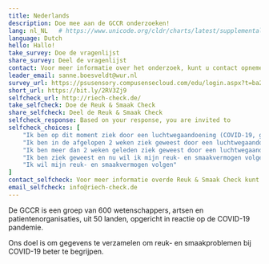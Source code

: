 ```yaml
---
title: Nederlands
description: Doe mee aan de GCCR onderzoeken!
lang: nl_NL   # https://www.unicode.org/cldr/charts/latest/supplemental/language_territory_information.html
language: Dutch
hello: Hallo!
take_survey: Doe de vragenlijst
share_survey: Deel de vragenlijst
contact: Voor meer informatie over het onderzoek, kunt u contact opnemen met Sanne Boesveldt
leader_email: sanne.boesveldt@wur.nl
survey_url: https://psusensory.compusensecloud.com/edu/login.aspx?t=ba2451c0-8b5f-4326-aadc-2ce57a754939
short_url: https://bit.ly/2RV3Zj9
selfcheck_url: http://riech-check.de/
take_selfcheck: Doe de Reuk & Smaak Check
share_selfcheck: Deel de Reuk & Smaak Check
selfcheck_response: Based on your response, you are invited to
selfcheck_choices: [
    "Ik ben op dit moment ziek door een luchtwegaandoening (COVID-19, griep, verkoudheid)",
    "Ik ben in de afgelopen 2 weken ziek geweest door een luchtwegaandoening (COVID-19, griep, verkoudheid)",
    "Ik ben meer dan 2 weken geleden ziek geweest door een luchtwegaandoening (COVID-19, griep, verkoudheid)",
    "Ik ben ziek geweest en nu wil ik mijn reuk- en smaakvermogen volgen",
    "Ik wil mijn reuk- en smaakvermogen volgen"
]
contact_selfcheck: Voor meer informatie overde Reuk & Smaak Check kunt u contact opnemen metKathrin Ohla
email_selfcheck: info@riech-check.de
---
```

De GCCR is een groep van 600 wetenschappers, artsen en patientenorganisaties, uit 50 landen, opgericht in reactie op de COVID-19 pandemie.

Ons doel is om gegevens te verzamelen om reuk- en smaakproblemen bij COVID-19 beter te begrijpen.